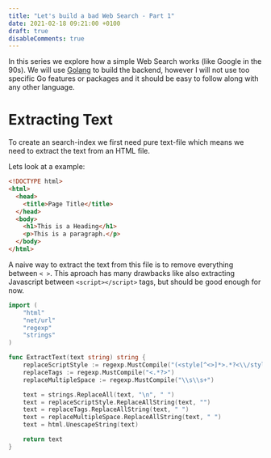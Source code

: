 ```yaml
---
title: "Let's build a bad Web Search - Part 1"
date: 2021-02-18 09:21:00 +0100
draft: true
disableComments: true
---
```


In this series we explore how a simple Web Search works (like Google in the 90s).
We will use [Golang](https://golang.org/) to build the backend, however I
will not use too specific Go features or packages and it should be easy to
follow along with any other language.

# Extracting Text

To create an search-index we first need pure text-file which means we need to
extract the text from an HTML file.

Lets look at a example:

```html
<!DOCTYPE html>
<html>
  <head>
    <title>Page Title</title>
  </head>
  <body>
    <h1>This is a Heading</h1>
    <p>This is a paragraph.</p>
  </body>
</html>
```

A naive way to extract the text from this file is to remove everything between
`< >`. This aproach has many drawbacks like also extracting Javascript between
`<script></script>` tags, but should be good enough for now.

```go
import (
	"html"
	"net/url"
	"regexp"
	"strings"
)

func ExtractText(text string) string {
	replaceScriptStyle := regexp.MustCompile("(<style[^<>]*>.*?<\\/style>|<script[^<>]*>.*?<\\/script>)")
	replaceTags := regexp.MustCompile("<.*?>")
	replaceMultipleSpace := regexp.MustCompile("\\s\\s+")

	text = strings.ReplaceAll(text, "\n", " ")
	text = replaceScriptStyle.ReplaceAllString(text, "")
	text = replaceTags.ReplaceAllString(text, " ")
	text = replaceMultipleSpace.ReplaceAllString(text, " ")
	text = html.UnescapeString(text)

	return text
}
```
